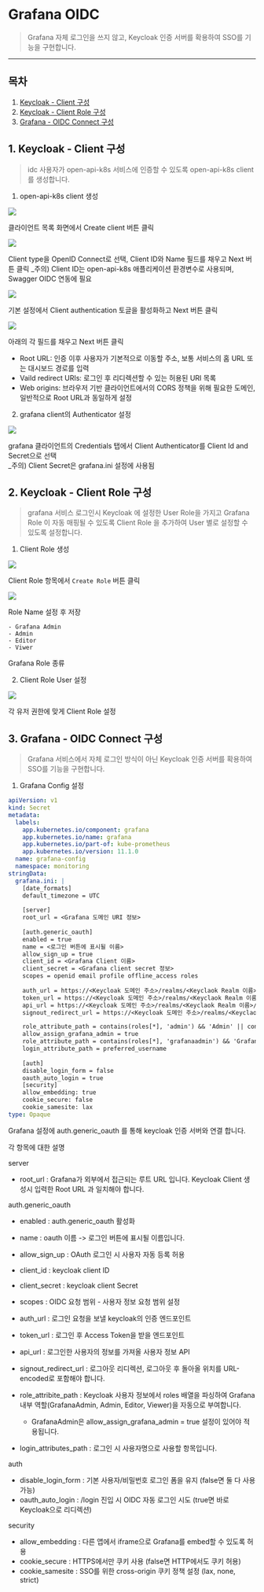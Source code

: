 # Grafana OIDC

> Grafana 자체 로그인을 쓰지 않고, Keycloak 인증 서버를 확용하여 SSO를 기능을 구현합니다.

---

## 목차

1. [Keycloak - Client 구성](#1-keycloak---client-구성)
2. [Keycloak - Client Role 구성](#2-keycloak---client-role-구성)
3. [Grafana - OIDC Connect 구성](#3-grafana---oidc-connect-구성)




## 1. Keycloak - Client 구성

> idc 사용자가 open-api-k8s 서비스에 인증할 수 있도록 open-api-k8s client를 생성합니다.

1. open-api-k8s client 생성

  ![](./img/keycloak_client_list.png)
  
  클라이언트 목록 화면에서 Create client 버튼 클릭

  ![](./img/keycloak_client_create_general_settings.png)
  
  Client type을 OpenID Connect로 선택, Client ID와 Name 필드를 채우고 Next 버튼 클릭
  _주의) Client ID는 open-api-k8s 애플리케이션 환경변수로 사용되며, Swagger OIDC 연동에 필요

  ![](./img/keycloak_client_create_capability_config.png)
  
  기본 설정에서 Client authentication 토글을 활성화하고 Next 버튼 클릭

  ![](./img/keycloak_client_create_login_settings.png)
  
  아래의 각 필드를 채우고 Next 버튼 클릭
   - Root URL: 인증 이후 사용자가 기본적으로 이동할 주소, 보통 서비스의 홈 URL 또는 대시보드 경로를 입력
   - Vaild redirect URIs: 로그인 후 리디렉션할 수 있는 허용된 URI 목록
   - Web origins: 브라우저 기반 클라이언트에서의 CORS 정책을 위해 필요한 도메인, 일반적으로 Root URL과 동일하게 설정




2. grafana client의 Authenticator 설정

  ![](./img/keycloak_grafana_client_credentials.png)
  
  grafana 클라이언트의 Credentials 탭에서 Client Authenticator를 Client Id and Secret으로 선택  
  _주의) Client Secret은 grafana.ini 설정에 사용됨




## 2. Keycloak - Client Role 구성

> grafana 서비스 로그인시 Keycloak 에 설정한 User Role을 가지고 Grafana Role 이 자동 매핑될 수 있도록 Client Role 을 추가하여 User 별로 설정할 수 있도록 설정합니다.

1. Client Role 생성

  ![](./img/keycloak_client_role_create.png)

  Client Role 항목에서 ``Create Role`` 버튼 클릭

  ![](./img/keycloak_client_role_create_role.png)

  Role Name 설정 후 저장

  ```
  - Grafana Admin
  - Admin
  - Editor
  - Viwer 
  ```

  Grafana Role 종류




2. Client Role User 설정

  ![](./img/keycloak_grafana_role_user_mapping.png)

  각 유저 권한에 맞게 Client Role 설정




## 3. Grafana - OIDC Connect 구성

> Grafana 서비스에서 자체 로그인 방식이 아닌 Keycloak 인증 서버를 확용하여 SSO를 기능을 구현합니다.

1. Grafana Config 설정

```yaml
apiVersion: v1
kind: Secret
metadata:
  labels:
    app.kubernetes.io/component: grafana
    app.kubernetes.io/name: grafana
    app.kubernetes.io/part-of: kube-prometheus
    app.kubernetes.io/version: 11.1.0
  name: grafana-config
  namespace: monitoring
stringData:
  grafana.ini: |
    [date_formats]
    default_timezone = UTC
    
    [server]
    root_url = <Grafana 도메인 URI 정보>
    
    [auth.generic_oauth]
    enabled = true
    name = <로그인 버튼에 표시될 이름>
    allow_sign_up = true
    client_id = <Grafana Client 이름>
    client_secret = <Grafana client secret 정보>
    scopes = openid email profile offline_access roles
    
    auth_url = https://<Keycloak 도메인 주소>/realms/<Keyclaok Realm 이름>/protocol/openid-connect/auth
    token_url = https://<Keycloak 도메인 주소>/realms/<Keyclaok Realm 이름>/protocol/openid-connect/token
    api_url = https://<Keycloak 도메인 주소>/realms/<Keyclaok Realm 이름>/protocol/openid-connect/userinfo
    signout_redirect_url = https://<Keycloak 도메인 주소>/realms/<Keyclaok Realm 이름>/protocol/openid-connect/logout?post_logout_redirect_uri=<Grafana 도메인 URI 인코딩 형식>%2Flogin

    role_attribute_path = contains(roles[*], 'admin') && 'Admin' || contains(roles[*], 'editor') && 'Editor' || 'Viewer'
    allow_assign_grafana_admin = true
    role_attribute_path = contains(roles[*], 'grafanaadmin') && 'GrafanaAdmin' || contains(roles[*], 'admin') && 'Admin' || contains(roles[*], 'editor') && 'Editor' || 'Viewer'
    login_attribute_path = preferred_username
    
    [auth]
    disable_login_form = false
    oauth_auto_login = true
    [security]
    allow_embedding: true
    cookie_secure: false
    cookie_samesite: lax
type: Opaque
```

Grafana 설정에 auth.generic_oauth 를 통해 keycloak 인증 서버와 연결 합니다.

각 항목에 대한 설명

server

- root_url : Grafana가 외부에서 접근되는 루트 URL 입니다. Keycloak Client 생성시 입력한 Root URL 과 일치해야 합니다.

auth.generic_oauth

- enabled : auth.generic_oauth 활성화
- name : oauth 이름 -> 로그인 버튼에 표시될 이름입니다.
- allow_sign_up : OAuth 로그인 시 사용자 자동 등록 허용
- client_id : keycloak client ID
- client_secret : keycloak client Secret
- scopes : OIDC 요청 범위 - 사용자 정보 요청 범위 설정

- auth_url : 로그인 요청을 보낼 keycloak의 인증 엔드포인트
- token_url : 로그인 후 Access Token을 받을 엔드포인트
- api_url : 로그인한 사용자의 정보를 가져올 사용자 정보 API

- signout_redirect_url : 로그아웃 리디렉션, 로그아웃 후 돌아올 위치를 URL-encoded로 포함해야 합니다.

- role_attribite_path : Keycloak 사용자 정보에서 roles 배열을 파싱하여 Grafana 내부 역할(GrafanaAdmin, Admin, Editor, Viewer)을 자동으로 부여합니다.
  - GrafanaAdmin은 allow_assign_grafana_admin = true 설정이 있어야 적용됩니다.

- login_attributes_path : 로그인 시 사용자명으로 사용할 항목입니다.

auth

- disable_login_form : 기본 사용자/비밀번호 로그인 폼을 유지 (false면 둘 다 사용 가능)
- oauth_auto_login : /login 진입 시 OIDC 자동 로그인 시도 (true면 바로 Keycloak으로 리디렉션)

security

- allow_embedding : 다른 앱에서 iframe으로 Grafana를 embed할 수 있도록 허용
- cookie_secure : HTTPS에서만 쿠키 사용 (false면 HTTP에서도 쿠키 허용)
- cookie_samesite : SSO를 위한 cross-origin 쿠키 정책 설정 (lax, none, strict)
